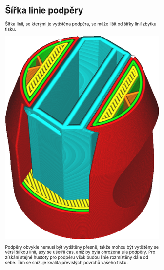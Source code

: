 Šířka linie podpěry
====
Šířka linií, se kterými je vytištěna podpěra, se může lišit od šířky linií zbytku tisku.

![Linie podpěry jsou širší než ostatní linie](../../../articles/images/support_line_width.png)

Podpěry obvykle nemusí být vytištěny přesně, takže mohou být vytištěny se větší šířkou linií, aby se ušetřil čas, aniž by byla ohrožena síla podpěry. Pro získání stejné hustoty pro podpěru však budou linie rozmístěny dále od sebe. Tím se snižuje kvalita převislých povrchů vašeho tisku.
